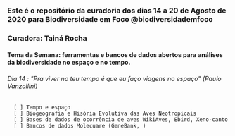 ### Este é o repositório da curadoria dos dias 14 a 20 de Agosto de 2020 para Biodiversidade em Foco @biodiversidademfoco
### Curadora: Tainá Rocha
#### Tema da Semana: ferramentas e bancos de dados abertos para análises da biodiversidade no espaço e no tempo. 

###### Dia 14 : "Pra viver no teu tempo é que eu faço viagens no espaço" (Paulo Vanzollini)                         
      [ ] Tempo e espaço  
      [ ] Biogeografia e Hisória Evolutiva das Aves Neotropicais
      [ ] Bases de dados de ocorrência de aves WikiAves, Ebird, Xeno-canto
      [ ] Bancos de dados Molecuare (GeneBank, )
